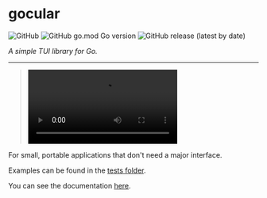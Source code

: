 # gocular

![GitHub](https://img.shields.io/github/license/jibstack64/gocular) ![GitHub go.mod Go version](https://img.shields.io/github/go-mod/go-version/jibstack64/gocular) ![GitHub release (latest by date)](https://img.shields.io/github/v/release/jibstack64/gocular)

*A simple TUI library for Go.*

---

> ![Preview](https://github.com/jibstack64/gocular/blob/master/examples/preview.mp4)

For small, portable applications that don't need a major interface.

Examples can be found in the [tests folder](https://github.com/jibstack64/gocular/blob/master/tests).

You can see the documentation [here](https://github.com/jibstack64/gocular/blob/master/docs).
